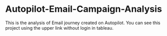 # Autopilot-Email-Campaign-Analysis
This is the analysis of Email journey created on Autopilot. 
You can see this project using the upper link without login in tableau.
